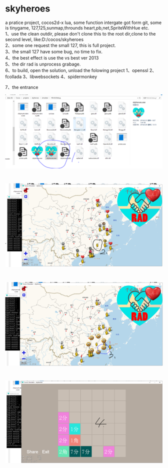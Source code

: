 # skyheroes
a pratice project, cocos2d-x lua,  some function intergate got form git, some is tinygame,  127,125,sunmap,throunds heart,pb,net,SpriteWithHue etc.
</br>
1、use the clean outdir, please don't clone this to the root dir,clone to the second level, like:D:/cocos/skyheroes 
</br>
2、some one request the small 127, this is full project.
</br>
3、the small 127 have some bug, no time to fix.
</br>
4、the best effect is use the vs best ver 2013
</br>
5、the dir rad is unprocess grabage.
</br>
6、to build, open the solution, unload the folowing project
1、openssl
2、fcollada
3、libwebsockets
4、spidermonkey
</br>

7、the entrance
</br>

<p align="center">
    <img src="./pic/1-debug.PNG">
</p>
</br>
<p align="center">
    <img src="./pic/2-main.PNG">
</p>
</br>
<p align="center">
    <img src="./pic/3-enter.PNG">
</p>
</br>
<p align="center">
    <img src="./pic/4-127.PNG">
</p>